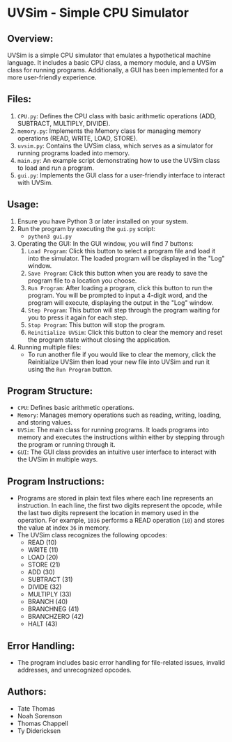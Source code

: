 # UVSim - Simple CPU Simulator

## Overview:
UVSim is a simple CPU simulator that emulates a hypothetical machine language. It includes a basic CPU class, a memory module, and a UVSim class for running programs. Additionally, a GUI has been implemented for a more user-friendly experience. 

## Files:
1. `CPU.py`: Defines the CPU class with basic arithmetic operations (ADD, SUBTRACT, MULTIPLY, DIVIDE).
2. `memory.py`: Implements the Memory class for managing memory operations (READ, WRITE, LOAD, STORE).
3. `uvsim.py`: Contains the UVSim class, which serves as a simulator for running programs loaded into memory.
4. `main.py`: An example script demonstrating how to use the UVSim class to load and run a program.
5. `gui.py`: Implements the GUI class for a user-friendly interface to interact with UVSim. 

## Usage:
1. Ensure you have Python 3 or later installed on your system.
2. Run the program by executing the `gui.py` script:
   - `python3 gui.py`
3. Operating the GUI:
   In the GUI window, you will find 7 buttons:
      1. `Load Program`: Click this button to select a program file and load it into the simulator. The loaded program will be displayed in the "Log" window.
      2. `Save Program`: Click this button when you are ready to save the program file to a location you choose.
      3. `Run Program`: After loading a program, click this button to run the program. You will be prompted to input a 4-digit word, and the program will execute, displaying the output in the "Log" window.
      4. `Step Program`: This button will step through the program waiting for you to press it again for each step. 
      5. `Stop Program`: This button will stop the program.
      6. `Reinitialize UVSim`: Click this button to clear the memory and reset the program state without closing the application.
5. Running multiple files:
   - To run another file if you would like to clear the memory, click the Reinitialize UVSim then load your new file into UVSim and run it using the `Run Program` button.

## Program Structure:
- `CPU`: Defines basic arithmetic operations.
- `Memory`: Manages memory operations such as reading, writing, loading, and storing values.
- `UVSim`: The main class for running programs. It loads programs into memory and executes the instructions within either by stepping through the program or running through it.
- `GUI`: The GUI class provides an intuitive user interface to interact with the UVSim in multiple ways.

## Program Instructions:
- Programs are stored in plain text files where each line represents an instruction. In each line, the first two digits represent the opcode, while the last two digits represent the location in memory used in the operation. For example, `1036` performs a READ operation (`10`) and stores the value at index `36` in memory. 
- The UVSim class recognizes the following opcodes:
  - READ (10)
  - WRITE (11)
  - LOAD (20)
  - STORE (21)
  - ADD (30)
  - SUBTRACT (31)
  - DIVIDE (32)
  - MULTIPLY (33)
  - BRANCH (40)
  - BRANCHNEG (41)
  - BRANCHZERO (42)
  - HALT (43)

## Error Handling:
- The program includes basic error handling for file-related issues, invalid addresses, and unrecognized opcodes.

## Authors:
- Tate Thomas
- Noah Sorenson
- Thomas Chappell
- Ty Didericksen
